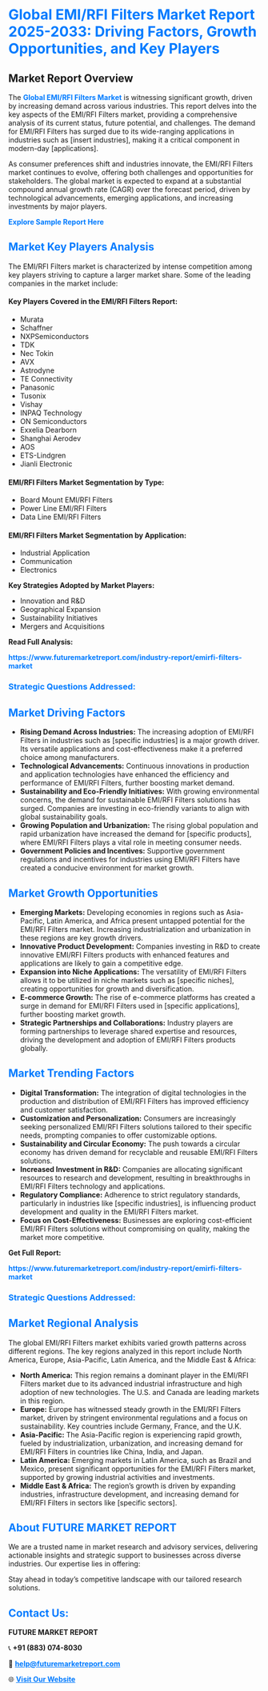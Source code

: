<h1 style="color: #007BFF;">Global EMI/RFI Filters Market Report 2025-2033: Driving Factors, Growth Opportunities, and Key Players</h1>

<section id="overview">
<h2>Market Report Overview</h2>
<p>The <a href="https://www.futuremarketreport.com/industry-report/emirfi-filters-market" style="color: #007BFF; text-decoration: none;"><strong>Global EMI/RFI Filters Market</strong></a> is witnessing significant growth, driven by increasing demand across various industries. This report delves into the key aspects of the EMI/RFI Filters market, providing a comprehensive analysis of its current status, future potential, and challenges. The demand for EMI/RFI Filters has surged due to its wide-ranging applications in industries such as [insert industries], making it a critical component in modern-day [applications].</p>
<p>As consumer preferences shift and industries innovate, the EMI/RFI Filters market continues to evolve, offering both challenges and opportunities for stakeholders. The global market is expected to expand at a substantial compound annual growth rate (CAGR) over the forecast period, driven by technological advancements, emerging applications, and increasing investments by major players.</p>
</section>

<section id="overview">
<p><a href="https://www.futuremarketreport.com/request-sample/reportId=84361" style="color: #007BFF; text-decoration: none;"><strong>Explore Sample Report Here</strong></a></p>
</section>

<section id="key-players">
<h2 style="color: #007BFF;">Market Key Players Analysis</h2>
<p>The EMI/RFI Filters market is characterized by intense competition among key players striving to capture a larger market share. Some of the leading companies in the market include:</p>
<h4>Key Players Covered in the EMI/RFI Filters Report:</h4>
<ul><li>Murata</li><li>Schaffner</li><li>NXPSemiconductors</li><li>TDK</li><li>Nec Tokin</li><li>AVX</li><li>Astrodyne</li><li>TE Connectivity</li><li>Panasonic</li><li>Tusonix</li><li>Vishay</li><li>INPAQ Technology</li><li>ON Semiconductors</li><li>Exxelia Dearborn</li><li>Shanghai Aerodev</li><li>AOS</li><li>ETS-Lindgren</li><li>Jianli Electronic</li></ul>
<h4>EMI/RFI Filters Market Segmentation by Type:</h4>
<ul><li>Board Mount EMI/RFI Filters</li><li>Power Line EMI/RFI Filters</li><li>Data Line EMI/RFI Filters</li></ul>

<h4>EMI/RFI Filters Market Segmentation by Application:</h4>
<ul><li>Industrial Application</li><li>Communication</li><li>Electronics</li></ul>
<p><strong>Key Strategies Adopted by Market Players:</strong></p>
<ul>
<li>Innovation and R&D</li>
<li>Geographical Expansion</li>
<li>Sustainability Initiatives</li>
<li>Mergers and Acquisitions</li>
</ul>
</section>

<section>
<p><strong>Read Full Analysis: </strong></p><a href="https://www.futuremarketreport.com/industry-report/emirfi-filters-market" style="color: #007BFF; text-decoration: none;"><strong>https://www.futuremarketreport.com/industry-report/emirfi-filters-market</strong></a>
<h3 style="color: #007BFF;">Strategic Questions Addressed:</h3>
</section>

<section id="driving-factors">
<h2 style="color: #007BFF;">Market Driving Factors</h2>
<ul>
<li><strong>Rising Demand Across Industries:</strong> The increasing adoption of EMI/RFI Filters in industries such as [specific industries] is a major growth driver. Its versatile applications and cost-effectiveness make it a preferred choice among manufacturers.</li>
<li><strong>Technological Advancements:</strong> Continuous innovations in production and application technologies have enhanced the efficiency and performance of EMI/RFI Filters, further boosting market demand.</li>
<li><strong>Sustainability and Eco-Friendly Initiatives:</strong> With growing environmental concerns, the demand for sustainable EMI/RFI Filters solutions has surged. Companies are investing in eco-friendly variants to align with global sustainability goals.</li>
<li><strong>Growing Population and Urbanization:</strong> The rising global population and rapid urbanization have increased the demand for [specific products], where EMI/RFI Filters plays a vital role in meeting consumer needs.</li>
<li><strong>Government Policies and Incentives:</strong> Supportive government regulations and incentives for industries using EMI/RFI Filters have created a conducive environment for market growth.</li>
</ul>
</section>

<section id="growth-opportunities">
<h2 style="color: #007BFF;">Market Growth Opportunities</h2>
<ul>
<li><strong>Emerging Markets:</strong> Developing economies in regions such as Asia-Pacific, Latin America, and Africa present untapped potential for the EMI/RFI Filters market. Increasing industrialization and urbanization in these regions are key growth drivers.</li>
<li><strong>Innovative Product Development:</strong> Companies investing in R&D to create innovative EMI/RFI Filters products with enhanced features and applications are likely to gain a competitive edge.</li>
<li><strong>Expansion into Niche Applications:</strong> The versatility of EMI/RFI Filters allows it to be utilized in niche markets such as [specific niches], creating opportunities for growth and diversification.</li>
<li><strong>E-commerce Growth:</strong> The rise of e-commerce platforms has created a surge in demand for EMI/RFI Filters used in [specific applications], further boosting market growth.</li>
<li><strong>Strategic Partnerships and Collaborations:</strong> Industry players are forming partnerships to leverage shared expertise and resources, driving the development and adoption of EMI/RFI Filters products globally.</li>
</ul>
</section>

<section id="trending-factors">
<h2 style="color: #007BFF;">Market Trending Factors</h2>
<ul>
<li><strong>Digital Transformation:</strong> The integration of digital technologies in the production and distribution of EMI/RFI Filters has improved efficiency and customer satisfaction.</li>
<li><strong>Customization and Personalization:</strong> Consumers are increasingly seeking personalized EMI/RFI Filters solutions tailored to their specific needs, prompting companies to offer customizable options.</li>
<li><strong>Sustainability and Circular Economy:</strong> The push towards a circular economy has driven demand for recyclable and reusable EMI/RFI Filters solutions.</li>
<li><strong>Increased Investment in R&D:</strong> Companies are allocating significant resources to research and development, resulting in breakthroughs in EMI/RFI Filters technology and applications.</li>
<li><strong>Regulatory Compliance:</strong> Adherence to strict regulatory standards, particularly in industries like [specific industries], is influencing product development and quality in the EMI/RFI Filters market.</li>
<li><strong>Focus on Cost-Effectiveness:</strong> Businesses are exploring cost-efficient EMI/RFI Filters solutions without compromising on quality, making the market more competitive.</li>
</ul>
</section>

<section>
<p><strong>Get Full Report: </strong></p><a href="https://www.futuremarketreport.com/industry-report/emirfi-filters-market" style="color: #007BFF; text-decoration: none;"><strong>https://www.futuremarketreport.com/industry-report/emirfi-filters-market</strong></a>
<h3 style="color: #007BFF;">Strategic Questions Addressed:</h3>
</section>


<section id="regional-analysis">
<h2 style="color: #007BFF;">Market Regional Analysis</h2>
<p>The global EMI/RFI Filters market exhibits varied growth patterns across different regions. The key regions analyzed in this report include North America, Europe, Asia-Pacific, Latin America, and the Middle East & Africa:</p>
<ul>
<li><strong>North America:</strong> This region remains a dominant player in the EMI/RFI Filters market due to its advanced industrial infrastructure and high adoption of new technologies. The U.S. and Canada are leading markets in this region.</li>
<li><strong>Europe:</strong> Europe has witnessed steady growth in the EMI/RFI Filters market, driven by stringent environmental regulations and a focus on sustainability. Key countries include Germany, France, and the U.K.</li>
<li><strong>Asia-Pacific:</strong> The Asia-Pacific region is experiencing rapid growth, fueled by industrialization, urbanization, and increasing demand for EMI/RFI Filters in countries like China, India, and Japan.</li>
<li><strong>Latin America:</strong> Emerging markets in Latin America, such as Brazil and Mexico, present significant opportunities for the EMI/RFI Filters market, supported by growing industrial activities and investments.</li>
<li><strong>Middle East & Africa:</strong> The region’s growth is driven by expanding industries, infrastructure development, and increasing demand for EMI/RFI Filters in sectors like [specific sectors].</li>
</ul>
</section>

<footer>
<h2 style="color: #007BFF;">About FUTURE MARKET REPORT</h2>
<p>We are a trusted name in market research and advisory services, delivering actionable insights and strategic support to businesses across diverse industries. Our expertise lies in offering:</p>

<p>Stay ahead in today’s competitive landscape with our tailored research solutions.</p>

<h2 style="color: #007BFF;">Contact Us:</h2>
<p><strong>FUTURE MARKET REPORT</strong></p>
<p>📞 <strong>+91 (883) 074-8030</strong></p>
<p>📧 <strong><a href="mailto:help@futuremarketreport.com" style="color: #007BFF;">help@futuremarketreport.com</a></strong></p>
<p>🌐 <strong><a href="https://www.futuremarketreport.com/" style="color: #007BFF;">Visit Our Website</a></strong></p>
</footer>